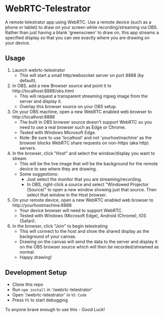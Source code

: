 # WebRTC-Telestrator

A remote telestrator app using WebRTC. Use a remote device (such as a phone or tablet) to draw on your screen while recording/streaming via OBS. Rather than just having a blank 'greenscreen' to draw on, this app streams a specified display so that you can see exactly where you are drawing on your device.

## Usage
1. Launch webrtc-telestrator
    * This will start a small http/websocket server on port 8888 (by default).
1. In OBS, add a new Browser source and point it to http://localhost:8888/obs.html
    * This will request a transparent streaming mjpeg image from the server and display it.
    * Overlay this browser source on your OBS setup.
1. On your OBS machine, open a new WebRTC enabled web browser to http://localhost:8888
    * The built in OBS browser source doesn't support WebRTC so you need to use a real browser such as Edge or Chrome.
    * Tested with Windows Microsoft Edge.
    * Note: Be sure to use 'localhost' and not 'yourhostmachine' as the browser blocks WebRTC share requests on non-https (aka http) servers.
1. In the browser, click "Host" and select the window/display you want to stream
    * This will be the live image that will be the background for the remote device to see where they are drawing.
    * Some suggestions:
        * Just select the monitor that you are streaming/recording.
        * In OBS, right-click a source and select "Windowed Projector (Source)" to open a new window showing just that source. Then select that window in the Host browser.
1. On your remote device, open a new WebRTC enabled web browser to http://yourhostmachine:8888
    * Your device browser will need to support WebRTC.
    * Tested with Windows (Microsoft Edge), Android (Chrome), IOS (Safari).
1. In the browser, click "Join" to begin telestrating
    * This will connect to the host and show the shared display as the background of your canvas.
    * Drawing on the canvas will send the data to the server and display it on the OBS browser source which will then be recorded/streamed as normal.
    * Happy drawing!


## Development Setup
* Clone this repo
* Run `npm install` in '/webrtc-telestrator'
* Open '/webrtc-telestrator' in `VS Code`
* Press `F5` to start debugging

To anyone brave enough to use this - Good Luck!